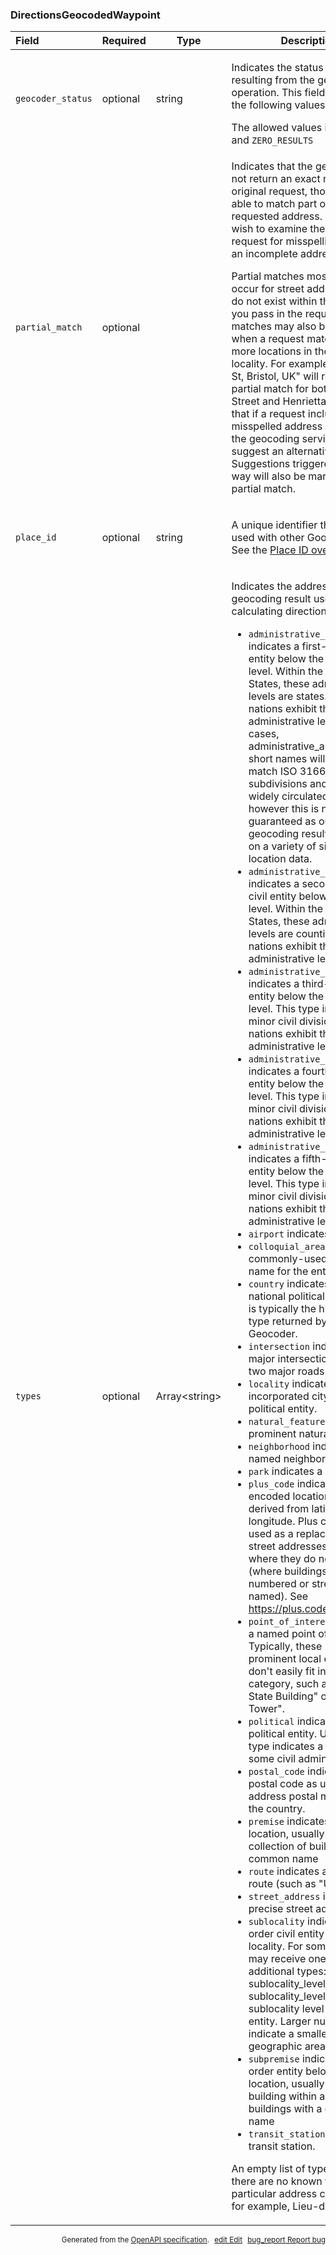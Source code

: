 <!--- This is a generated file, do not edit! -->
<!--- [START maps_http_schema_directionsgeocodedwaypoint] -->
<h3 class="schema-object" id="DirectionsGeocodedWaypoint">DirectionsGeocodedWaypoint</h3>

| Field             | Required | Type                | Description                                                                                                                                                                                                                                                                                                                                                                                                                                                                                                                                                                                                                                                                                                                                                                                                                                                                                                                                                                                                                                                                                                                                                                                                                                                                                                                                                                                                                                                                                                                                                                                                                                                                                                                                                                                                                                                                                                                                                                                                                                                                                                                                                                                                                                                                                                                                                                                                                                                                                                                                                                                                                                                                                                                                                                                                                                                                                                                                                                                                                                                                                                                                                                                                                                                                                                                                                                                                                                                                                                                                                                                                                                                                                                                                                                                                                                                                                                                                                                                           |
| :---------------- | -------- | ------------------- | ----------------------------------------------------------------------------------------------------------------------------------------------------------------------------------------------------------------------------------------------------------------------------------------------------------------------------------------------------------------------------------------------------------------------------------------------------------------------------------------------------------------------------------------------------------------------------------------------------------------------------------------------------------------------------------------------------------------------------------------------------------------------------------------------------------------------------------------------------------------------------------------------------------------------------------------------------------------------------------------------------------------------------------------------------------------------------------------------------------------------------------------------------------------------------------------------------------------------------------------------------------------------------------------------------------------------------------------------------------------------------------------------------------------------------------------------------------------------------------------------------------------------------------------------------------------------------------------------------------------------------------------------------------------------------------------------------------------------------------------------------------------------------------------------------------------------------------------------------------------------------------------------------------------------------------------------------------------------------------------------------------------------------------------------------------------------------------------------------------------------------------------------------------------------------------------------------------------------------------------------------------------------------------------------------------------------------------------------------------------------------------------------------------------------------------------------------------------------------------------------------------------------------------------------------------------------------------------------------------------------------------------------------------------------------------------------------------------------------------------------------------------------------------------------------------------------------------------------------------------------------------------------------------------------------------------------------------------------------------------------------------------------------------------------------------------------------------------------------------------------------------------------------------------------------------------------------------------------------------------------------------------------------------------------------------------------------------------------------------------------------------------------------------------------------------------------------------------------------------------------------------------------------------------------------------------------------------------------------------------------------------------------------------------------------------------------------------------------------------------------------------------------------------------------------------------------------------------------------------------------------------------------------------------------------------------------------------------------------------------------------- |
| `geocoder_status` | optional | string              | <div class="nonref-property-description"><p>Indicates the status code resulting from the geocoding operation. This field may contain the following values.</p><div class="notranslate">The allowed values include: `OK`, and `ZERO_RESULTS`</div></div>                                                                                                                                                                                                                                                                                                                                                                                                                                                                                                                                                                                                                                                                                                                                                                                                                                                                                                                                                                                                                                                                                                                                                                                                                                                                                                                                                                                                                                                                                                                                                                                                                                                                                                                                                                                                                                                                                                                                                                                                                                                                                                                                                                                                                                                                                                                                                                                                                                                                                                                                                                                                                                                                                                                                                                                                                                                                                                                                                                                                                                                                                                                                                                                                                                                                                                                                                                                                                                                                                                                                                                                                                                                                                                                                               |
| `partial_match`   | optional |                     | <div class="nonref-property-description"><p>Indicates that the geocoder did not return an exact match for the original request, though it was able to match part of the requested address. You may wish to examine the original request for misspellings and/or an incomplete address.</p><p>Partial matches most often occur for street addresses that do not exist within the locality you pass in the request. Partial matches may also be returned when a request matches two or more locations in the same locality. For example, "21 Henr St, Bristol, UK" will return a partial match for both Henry Street and Henrietta Street. Note that if a request includes a misspelled address component, the geocoding service may suggest an alternative address. Suggestions triggered in this way will also be marked as a partial match.</p></div>                                                                                                                                                                                                                                                                                                                                                                                                                                                                                                                                                                                                                                                                                                                                                                                                                                                                                                                                                                                                                                                                                                                                                                                                                                                                                                                                                                                                                                                                                                                                                                                                                                                                                                                                                                                                                                                                                                                                                                                                                                                                                                                                                                                                                                                                                                                                                                                                                                                                                                                                                                                                                                                                                                                                                                                                                                                                                                                                                                                                                                                                                                                                                |
| `place_id`        | optional | string              | <div class="nonref-property-description"><p>A unique identifier that can be used with other Google APIs. See the <a href="https://developers.google.com/maps/documentation/places/web-service/place-id">Place ID overview</a>.</p></div>                                                                                                                                                                                                                                                                                                                                                                                                                                                                                                                                                                                                                                                                                                                                                                                                                                                                                                                                                                                                                                                                                                                                                                                                                                                                                                                                                                                                                                                                                                                                                                                                                                                                                                                                                                                                                                                                                                                                                                                                                                                                                                                                                                                                                                                                                                                                                                                                                                                                                                                                                                                                                                                                                                                                                                                                                                                                                                                                                                                                                                                                                                                                                                                                                                                                                                                                                                                                                                                                                                                                                                                                                                                                                                                                                              |
| `types`           | optional | Array&lt;string&gt; | <div class="nonref-property-description"><p>Indicates the address type of the geocoding result used for calculating directions.</p><ul><li><code>administrative_area_level_1</code> indicates a first-order civil entity below the country level. Within the United States, these administrative levels are states. Not all nations exhibit these administrative levels. In most cases, administrative_area_level_1 short names will closely match ISO 3166-2 subdivisions and other widely circulated lists; however this is not guaranteed as our geocoding results are based on a variety of signals and location data.</li><li><code>administrative_area_level_2</code> indicates a second-order civil entity below the country level. Within the United States, these administrative levels are counties. Not all nations exhibit these administrative levels.</li><li><code>administrative_area_level_3</code> indicates a third-order civil entity below the country level. This type indicates a minor civil division. Not all nations exhibit these administrative levels.</li><li><code>administrative_area_level_4</code> indicates a fourth-order civil entity below the country level. This type indicates a minor civil division. Not all nations exhibit these administrative levels.</li><li><code>administrative_area_level_5</code> indicates a fifth-order civil entity below the country level. This type indicates a minor civil division. Not all nations exhibit these administrative levels.</li><li><code>airport</code> indicates an airport.</li><li><code>colloquial_area</code> indicates a commonly-used alternative name for the entity.</li><li><code>country</code> indicates the national political entity, and is typically the highest order type returned by the Geocoder.</li><li><code>intersection</code> indicates a major intersection, usually of two major roads.</li><li><code>locality</code> indicates an incorporated city or town political entity.</li><li><code>natural_feature</code> indicates a prominent natural feature.</li><li><code>neighborhood</code> indicates a named neighborhood</li><li><code>park</code> indicates a named park.</li><li><code>plus_code</code> indicates an encoded location reference, derived from latitude and longitude. Plus codes can be used as a replacement for street addresses in places where they do not exist (where buildings are not numbered or streets are not named). See <a href="https://plus.codes/">https://plus.codes</a> for details.</li><li><code>point_of_interest</code> indicates a named point of interest. Typically, these "POI"s are prominent local entities that don't easily fit in another category, such as "Empire State Building" or "Eiffel Tower".</li><li><code>political</code> indicates a political entity. Usually, this type indicates a polygon of some civil administration.</li><li><code>postal_code</code> indicates a postal code as used to address postal mail within the country.</li><li><code>premise</code> indicates a named location, usually a building or collection of buildings with a common name</li><li><code>route</code> indicates a named route (such as "US 101").</li><li><code>street_address</code> indicates a precise street address.</li><li><code>sublocality</code> indicates a first-order civil entity below a locality. For some locations may receive one of the additional types: sublocality_level_1 to sublocality_level_5. Each sublocality level is a civil entity. Larger numbers indicate a smaller geographic area.</li><li><code>subpremise</code> indicates a first-order entity below a named location, usually a singular building within a collection of buildings with a common name</li><li><code>transit_station</code> indicates a transit station.</li></ul><p>An empty list of types indicates there are no known types for the particular address component, for example, Lieu-dit in France.</p></div> |

<p style="text-align: right; font-size: smaller;">Generated from the <a class="gc-analytics-event" data-category="GMP" data-label="openapi-github" href="https://github.com/googlemaps/openapi-specification" title="Google Maps Platform OpenAPI Specification" class="external">OpenAPI specification</a>.
<a class="gc-analytics-event" data-category="GMP" data-label="openapi-github-maps-http-schema-directionsgeocodedwaypoint" data-action="edit" style="margin-left: 5px;" href="https://github.com/googlemaps/openapi-specification/blob/main/specification/schemas/DirectionsGeocodedWaypoint.yml" title="Edit on GitHub"><span class="material-icons">edit</span> Edit</a>
<a class="gc-analytics-event" data-category="GMP" data-label="openapi-github-maps-http-schema-directionsgeocodedwaypoint" data-action="bug" style="margin-left: 5px;" href="https://github.com/googlemaps/openapi-specification/issues/new?assignees=&labels=type%3A+bug%2C+triage+me&template=bug_report.md&title=[schemas] Bug - DirectionsGeocodedWaypoint" title="File bug for schemas on GitHub"><span class="material-icons">bug_report</span> Report bug</a>
</p>

<!--- [END maps_http_schema_directionsgeocodedwaypoint] -->
